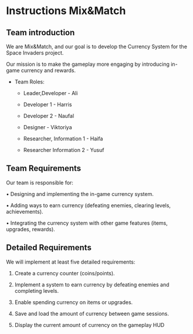 # Instructions Mix\&Match 

## Team introduction

We are Mix\&Match, and our goal is to develop the Currency System for the Space Invaders project.

Our mission is to make the gameplay more engaging by introducing in-game currency and rewards.



- Team Roles:

	- Leader,Developer - Ali

	- Developer 1 - Harris

	- Developer 2 - Naufal

	- Designer - Viktoriya

	- Researcher, Information 1 - Haifa

	- Researcher Information 2 - Yusuf



## Team Requirements



Our team is responsible for:

  •   Designing and implementing the in-game currency system.

  •   Adding ways to earn currency (defeating enemies, clearing levels, achievements).

  •   Integrating the currency system with other game features (items, upgrades, rewards).



## Detailed Requirements



We will implement at least five detailed requirements:

  1.   Create a currency counter (coins/points).

  2.   Implement a system to earn currency by defeating enemies and completing levels.

  3.   Enable spending currency on items or upgrades.

  4.   Save and load the amount of currency between game sessions.

  5.   Display the current amount of currency on the gameplay HUD

